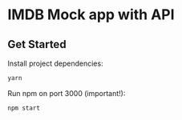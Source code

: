 # IMDB Mock app with API

## Get Started

Install project dependencies:

```bash
yarn
```

Run npm on port 3000 (important!):

```bash
npm start
```
